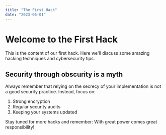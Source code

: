 ```yaml
---
title: "The First Hack"
date: "2023-06-01"
---
```


# Welcome to the First Hack

This is the content of our first hack. Here we'll discuss some amazing hacking techniques and cybersecurity tips.

## Security through obscurity is a myth

Always remember that relying on the secrecy of your implementation is not a good security practice. Instead, focus on:

1. Strong encryption
2. Regular security audits
3. Keeping your systems updated

Stay tuned for more hacks and remember: With great power comes great responsibility!

